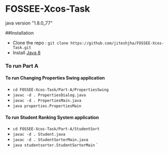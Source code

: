 # FOSSEE-Xcos-Task

java version "1.8.0_77"


##Installation
* Clone the repo : `git clone https://github.com/jiteshjha/FOSSEE-Xcos-Task.git`
* Install [Java 8](http://askubuntu.com/questions/521145/how-to-install-oracle-java-on-ubuntu-14-04)

### To run Part A
#### To run Changing Properties Swing application
* `cd FOSSEE-Xcos-Task/Part-A/PropertiesSwing`
* `javac -d . PropertiesDialog.java`
* `javac -d . PropertiesMain.java`
* `java properties.PropertiesMain`

#### To run Student Ranking System application
* `cd FOSSEE-Xcos-Task/Part-A/StudentSort`
* `javac -d . Student.java`
* `javac -d . StudentSorterMain.java`
* `java studentsorter.StudentSorterMain`
`

